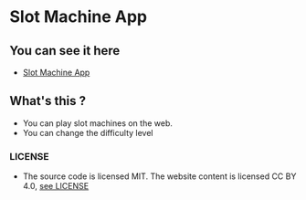 # Slot Machine App
## You can see it here
- [Slot Machine App](https://tender-darwin-23a989.netlify.app/)
## What's this ?
- You can play slot machines on the web.
- You can change the difficulty level
### LICENSE
- The source code is licensed MIT. The website content is licensed CC BY 4.0, [see LICENSE](https://github.com/yuu-sky20/slot-machine-app/blob/master/LICENSE)